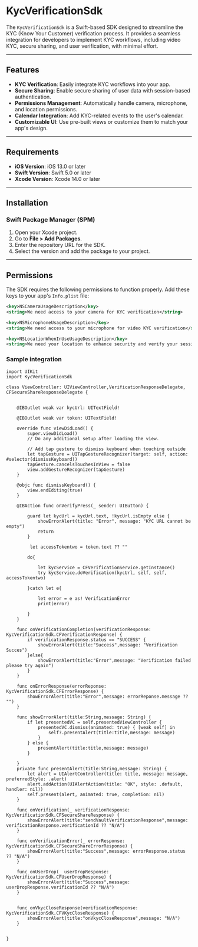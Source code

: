# KycVerificationSdk

The `KycVerificationSdk` is a Swift-based SDK designed to streamline the KYC (Know Your Customer) verification process. It provides a seamless integration for developers to implement KYC workflows, including video KYC, secure sharing, and user verification, with minimal effort.

---

## Features

- **KYC Verification**: Easily integrate KYC workflows into your app.
- **Secure Sharing**: Enable secure sharing of user data with session-based authentication.
- **Permissions Management**: Automatically handle camera, microphone, and location permissions.
- **Calendar Integration**: Add KYC-related events to the user's calendar.
- **Customizable UI**: Use pre-built views or customize them to match your app's design.

---

## Requirements

- **iOS Version**: iOS 13.0 or later
- **Swift Version**: Swift 5.0 or later
- **Xcode Version**: Xcode 14.0 or later

---

## Installation

### Swift Package Manager (SPM)

1. Open your Xcode project.
2. Go to **File > Add Packages**.
3. Enter the repository URL for the SDK.
4. Select the version and add the package to your project.

---

## Permissions

The SDK requires the following permissions to function properly. Add these keys to your app's `Info.plist` file:

```xml
<key>NSCameraUsageDescription</key>
<string>We need access to your camera for KYC verification</string>

<key>NSMicrophoneUsageDescription</key>
<string>We need access to your microphone for video KYC verification</string>

<key>NSLocationWhenInUseUsageDescription</key>
<string>We need your location to enhance security and verify your session</string>
```



### Sample integration

```
import UIKit
import KycVerificationSdk

class ViewController: UIViewController,VerificationResponseDelegate, CFSecureShareResponseDelegate {
  
    
    @IBOutlet weak var kycUrl: UITextField!
    
    @IBOutlet weak var token: UITextField!
    
    override func viewDidLoad() {
        super.viewDidLoad()
        // Do any additional setup after loading the view.
        
        // Add tap gesture to dismiss keyboard when touching outside
        let tapGesture = UITapGestureRecognizer(target: self, action: #selector(dismissKeyboard))
        tapGesture.cancelsTouchesInView = false
        view.addGestureRecognizer(tapGesture)
    }
    
    @objc func dismissKeyboard() {
        view.endEditing(true)
    }
    
    @IBAction func onVerifyPress(_ sender: UIButton) {
        
        guard let kycUrl = kycUrl.text, !kycUrl.isEmpty else {
            showErrorAlert(title: "Error", message: "KYC URL cannot be empty")
            return
        }

         let accessTokentwo = token.text ?? ""
        
        do{
            
            let kycService = CFVerificationService.getInstance()
            try kycService.doVerification(kycUrl, self, self, accessTokentwo)
                                          
        }catch let e{
            
            let error = e as! VerificationError
            print(error)
            
        }
    }
    
    func onVerificationCompletion(verificationResponse: KycVerificationSdk.CFVerificationResponse) {
        if verificationResponse.status == "SUCCESS" {
            showErrorAlert(title:"Success",message: "Verification Succes")
        }else{
            showErrorAlert(title:"Error",message: "Verification failed please try again")
        }
    }
    
    func onErrorResponse(errorReponse: KycVerificationSdk.CFErrorResponse) {
        showErrorAlert(title:"Error",message: errorReponse.message ?? "")
    }
    
    func showErrorAlert(title:String,message: String) {
        if let presentedVC = self.presentedViewController {
            presentedVC.dismiss(animated: true) { [weak self] in
                self?.presentAlert(title:title,message: message)
            }
        } else {
            presentAlert(title:title,message: message)
        }
        
    }
    private func presentAlert(title:String,message: String) {
        let alert = UIAlertController(title: title, message: message, preferredStyle: .alert)
        alert.addAction(UIAlertAction(title: "OK", style: .default, handler: nil))
        self.present(alert, animated: true, completion: nil)
    }
    
    func onVerification(_ verificationResponse: KycVerificationSdk.CFSecureShareResponse) {
        showErrorAlert(title:"sendVaultVerificationResponse",message: verificationResponse.verificationId ?? "N/A")
    }
    
    func onVerificationError(_ errorResponse: KycVerificationSdk.CFSecureShareErrorResponse) {
        showErrorAlert(title:"Success",message: errorResponse.status ?? "N/A")
    }
    
    func onUserDrop(_ userDropResponse: KycVerificationSdk.CFUserDropResponse) {
        showErrorAlert(title:"Success",message: userDropResponse.verificationId ?? "N/A")
    }
    
    
    func onVkycCloseResponse(verificationResponse: KycVerificationSdk.CFVKycCloseResponse) {
        showErrorAlert(title:"onVkycCloseResponse",message: "N/A")
    }


}
```
